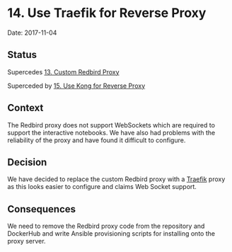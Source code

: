 # 14. Use Traefik for Reverse Proxy

Date: 2017-11-04

## Status

Supercedes [13. Custom Redbird Proxy](0013-custom-redbird-proxy.md)

Superceded by [15. Use Kong for Reverse Proxy](0015-use-kong-for-reverse-proxy.md)

## Context

The Redbird proxy does not support WebSockets which are required to support the
interactive notebooks. We have also had problems with the reliability
of the proxy and have found it difficult to configure.

## Decision

We have decided to replace the custom Redbird proxy with a [Traefik](https://traefik.io/)
proxy as this looks easier to configure and claims Web Socket support.

## Consequences

We need to remove the Redbird proxy code from the repository and DockerHub and write
Ansible provisioning scripts for installing onto the proxy server.
